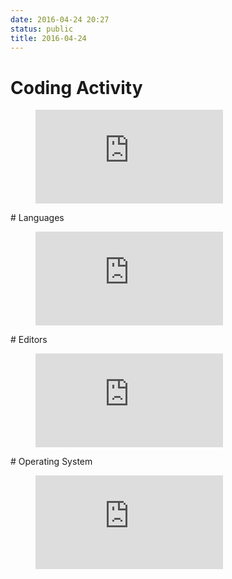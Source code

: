 ```yaml
---
date: 2016-04-24 20:27
status: public
title: 2016-04-24
---
```


# Coding Activity 
<figure><embed src="https://wakatime.com/@danceiny/077f758f-363f-490b-9251-41ad6b093ddb.svg"></embed></figure>
# Languages
<figure><embed src="https://wakatime.com/@danceiny/2c5d7b93-5d9a-483b-bc14-a1145f2cfb1e.svg"></embed></figure>
# Editors
<figure><embed src="https://wakatime.com/@danceiny/52acfd19-19df-4975-ac45-bd1c1ab92dd6.svg"></embed></figure>
# Operating System 
<figure><embed src="https://wakatime.com/@danceiny/52acfd19-19df-4975-ac45-bd1c1ab92dd6.svg"></embed></figure>